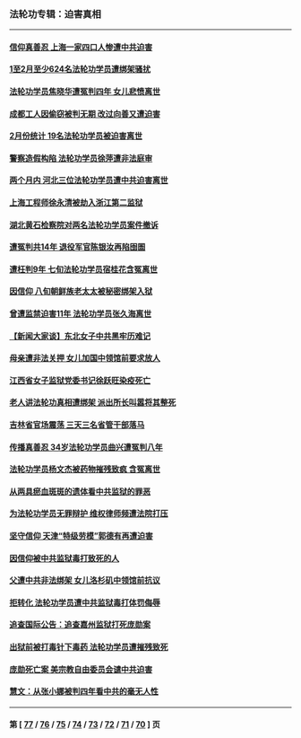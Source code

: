 ### 法轮功专辑：迫害真相
---
#### [信仰真善忍 上海一家四口人惨遭中共迫害](../../pages/nf4379/n13950973.md?03170430) 
#### [1至2月至少624名法轮功学员遭绑架骚扰](../../pages/nf4379/n13950181.md?03170430) 
#### [法轮功学员焦晓华遭冤判四年 女儿悲愤离世](../../pages/nf4379/n13949614.md?03170430) 
#### [成都工人因偷窃被判无期 改过向善又遭迫害](../../pages/nf4379/n13948561.md?03170430) 
#### [2月份统计 19名法轮功学员被迫害离世](../../pages/nf4379/n13947335.md?03170430) 
#### [警察造假构陷 法轮功学员徐萍遭非法庭审](../../pages/nf4379/n13946469.md?03170430) 
#### [两个月内 河北三位法轮功学员遭中共迫害离世](../../pages/nf4379/n13945856.md?03170430) 
#### [上海工程师徐永清被劫入浙江第二监狱](../../pages/nf4379/n13945041.md?03170430) 
#### [湖北黄石检察院对两名法轮功学员案件撤诉](../../pages/nf4379/n13944382.md?03170430) 
#### [遭冤判共14年 退役军官陈银汝再陷囹圄](../../pages/nf4379/n13943569.md?03170430) 
#### [遭枉判9年 七旬法轮功学员宿桂花含冤离世](../../pages/nf4379/n13943708.md?03170430) 
#### [因信仰 八旬朝鲜族老太太被秘密绑架入狱](../../pages/nf4379/n13942333.md?03170430) 
#### [曾遭监禁迫害11年 法轮功学员张久海离世](../../pages/nf4379/n13941569.md?03170430) 
#### [【新闻大家谈】东北女子中共黑牢历难记](../../pages/nf4379/n13942450.md?03170430) 
#### [母亲遭非法关押 女儿加国中领馆前要求放人](../../pages/nf4379/n13941094.md?03170430) 
#### [江西省女子监狱党委书记徐跃旺染疫死亡](../../pages/nf4379/n13940039.md?03170430) 
#### [老人讲法轮功真相遭绑架 派出所长叫嚣将其整死](../../pages/nf4379/n13939553.md?03170430) 
#### [吉林省官场震荡 三天三名省管干部落马](../../pages/nf4379/n13939851.md?03170430) 
#### [传播真善忍 34岁法轮功学员曲兴遭冤判八年](../../pages/nf4379/n13939536.md?03170430) 
#### [法轮功学员杨文杰被药物摧残致疯 含冤离世](../../pages/nf4379/n13938659.md?03170430) 
#### [从两具瘀血斑斑的遗体看中共监狱的罪恶](../../pages/nf4379/n13936388.md?03170430) 
#### [为法轮功学员无罪辩护 维权律师频遭法院打压](../../pages/nf4379/n13937296.md?03170430) 
#### [坚守信仰 天津“特级劳模”郭德有再遭迫害](../../pages/nf4379/n13934725.md?03170430) 
#### [因信仰被中共监狱毒打致死的人](../../pages/nf4379/n13934141.md?03170430) 
#### [父遭中共非法绑架 女儿洛杉矶中领馆前抗议](../../pages/nf4379/n13933807.md?03170430) 
#### [拒转化 法轮功学员遭中共监狱毒打体罚侮辱](../../pages/nf4379/n13928989.md?03170430) 
#### [追查国际公告：追查嘉州监狱打死庞勋案](../../pages/nf4379/n13933461.md?03170430) 
#### [出狱前被打毒针下毒药 法轮功学员遭摧残致死](../../pages/nf4379/n13931976.md?03170430) 
#### [庞勋死亡案 美宗教自由委员会谴中共迫害](../../pages/nf4379/n13932260.md?03170430) 
#### [慧文：从张小娜被判四年看中共的毫无人性](../../pages/nf4379/n13931796.md?03170430) 

---
#### 第 [ [77](./77.md?03170430) / [76](./76.md?03170430) / [75](./75.md?03170430) / [74](./74.md?03170430) / [73](./73.md?03170430) / [72](./72.md?03170430) / [71](./71.md?03170430) / [70](./70.md?03170430) ] 页
